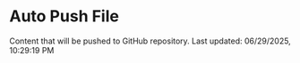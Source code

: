 # Auto Push File

Content that will be pushed to GitHub repository.
Last updated: 06/29/2025, 10:29:19 PM